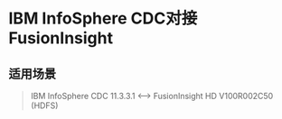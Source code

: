 # IBM InfoSphere CDC对接FusionInsight

## 适用场景

> IBM InfoSphere CDC 11.3.3.1 <--> FusionInsight HD V100R002C50 (HDFS)
